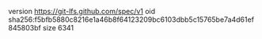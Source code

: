 version https://git-lfs.github.com/spec/v1
oid sha256:f5bfb5880c8216e1a46b8f64123209bc6103dbb5c15765be7a4d61ef845803bf
size 6341
